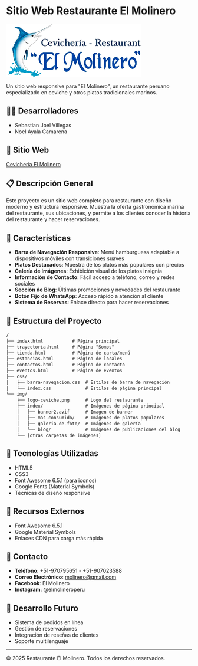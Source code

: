 # Sitio Web Restaurante El Molinero

![Logo El Molinero](img/logo-ceviche.png)

Un sitio web responsive para "El Molinero", un restaurante peruano especializado en ceviche y otros platos tradicionales marinos.

## 👨‍💻 Desarrolladores
- Sebastian Joel Villegas
- Noel Ayala Camarena

## 🔗 Sitio Web
[Cevichería El Molinero](https://cevicheriaelmolinero2025.on.drv.tw/Cevicheria/Cevicheria/)

## 📋 Descripción General

Este proyecto es un sitio web completo para restaurante con diseño moderno y estructura responsive. Muestra la oferta gastronómica marina del restaurante, sus ubicaciones, y permite a los clientes conocer la historia del restaurante y hacer reservaciones.

## 🌟 Características

- **Barra de Navegación Responsive**: Menú hamburguesa adaptable a dispositivos móviles con transiciones suaves
- **Platos Destacados**: Muestra de los platos más populares con precios
- **Galería de Imágenes**: Exhibición visual de los platos insignia
- **Información de Contacto**: Fácil acceso a teléfono, correo y redes sociales
- **Sección de Blog**: Últimas promociones y novedades del restaurante
- **Botón Fijo de WhatsApp**: Acceso rápido a atención al cliente
- **Sistema de Reservas**: Enlace directo para hacer reservaciones

## 📂 Estructura del Proyecto

```
/
├── index.html           # Página principal 
├── trayectoria.html     # Página "Somos"
├── tienda.html          # Página de carta/menú
├── estancias.html       # Página de locales
├── contactos.html       # Página de contacto
├── eventos.html         # Página de eventos
├── css/
│   ├── barra-navegacion.css  # Estilos de barra de navegación
│   └── index.css             # Estilos de página principal
└── img/
    ├── logo-ceviche.png      # Logo del restaurante
    ├── index/                # Imágenes de página principal
    │   ├── banner2.avif      # Imagen de banner
    │   ├── mas-consumido/    # Imágenes de platos populares
    │   ├── galeria-de-foto/  # Imágenes de galería
    │   └── blog/             # Imágenes de publicaciones del blog
    └── [otras carpetas de imágenes]
```

## 🚀 Tecnologías Utilizadas

- HTML5
- CSS3
- Font Awesome 6.5.1 (para iconos)
- Google Fonts (Material Symbols)
- Técnicas de diseño responsive

## 🔗 Recursos Externos

- Font Awesome 6.5.1
- Google Material Symbols
- Enlaces CDN para carga más rápida

## 📱 Contacto

- **Teléfono**: +51-970795651 - +51-907023588
- **Correo Electrónico**: [molinero@gmail.com](mailto:molinero@gmail.com)
- **Facebook**: El Molinero
- **Instagram**: @elmolineroperu

## 🔮 Desarrollo Futuro

- Sistema de pedidos en línea
- Gestión de reservaciones
- Integración de reseñas de clientes
- Soporte multilenguaje

---

&copy; 2025 Restaurante El Molinero. Todos los derechos reservados.
